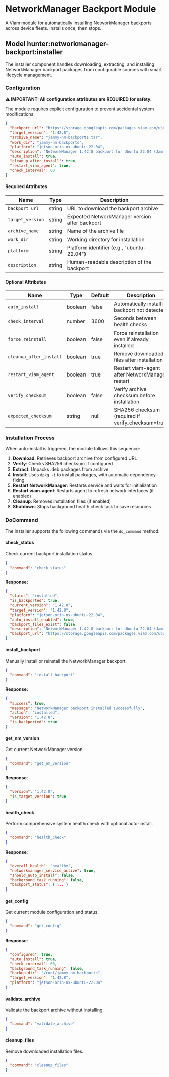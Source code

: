 # NetworkManager Backport Module

A Viam module for automatically installing NetworkManager backports across device fleets. Installs once, then stops.

## Model hunter:networkmanager-backport:installer

The installer component handles downloading, extracting, and installing NetworkManager backport packages from configurable sources with smart lifecycle management.

### Configuration

**⚠️ IMPORTANT: All configuration attributes are REQUIRED for safety.**

The module requires explicit configuration to prevent accidental system modifications.

```json
{
  "backport_url": "https://storage.googleapis.com/packages.viam.com/ubuntu/jammy-nm-backports.tar",
  "target_version": "1.42.8",
  "archive_name": "jammy-nm-backports.tar",
  "work_dir": "jammy-nm-backports",
  "platform": "jetson-orin-nx-ubuntu-22.04",
  "description": "NetworkManager 1.42.8 backport for Ubuntu 22.04 (Jammy)",
  "auto_install": true,
  "cleanup_after_install": true,
  "restart_viam_agent": true,
  "check_interval": 60
}
```

#### Required Attributes

| Name | Type | Description |
|------|------|-----------|
| `backport_url` | string | URL to download the backport archive |
| `target_version` | string | Expected NetworkManager version after backport |
| `archive_name` | string | Name of the archive file |
| `work_dir` | string | Working directory for installation |
| `platform` | string | Platform identifier (e.g., "ubuntu-22.04") |
| `description` | string | Human-readable description of the backport |

#### Optional Attributes

| Name | Type | Default | Description |
|------|------|-----------|-------------|
| `auto_install` | boolean | false | Automatically install if backport not detected |
| `check_interval` | number | 3600 | Seconds between health checks |
| `force_reinstall` | boolean | false | Force reinstallation even if already installed |
| `cleanup_after_install` | boolean | true | Remove downloaded files after installation |
| `restart_viam_agent` | boolean | true | Restart viam-agent after NetworkManager restart |
| `verify_checksum` | boolean | false | Verify archive checksum before installation |
| `expected_checksum` | string | null | SHA256 checksum (required if verify_checksum=true) |

### Installation Process

When auto-install is triggered, the module follows this sequence:
1. **Download**: Retrieves backport archive from configured URL
2. **Verify**: Checks SHA256 checksum if configured
3. **Extract**: Unpacks .deb packages from archive
4. **Install**: Uses `dpkg -i` to install packages, with automatic dependency fixing
5. **Restart NetworkManager**: Restarts service and waits for initialization
6. **Restart viam-agent**:  Restarts agent to refresh network interfaces (if enabled)
7. **Cleanup**: Removes installation files (if enabled)
8. **Shutdown**: Stops background health check task to save resources

### DoCommand

The installer supports the following commands via the `do_command` method:

#### check_status
Check current backport installation status.

```json
{
  "command": "check_status"
}
```

**Response:**
```json
{
  "status": "installed",
  "is_backported": true,
  "current_version": "1.42.8",
  "target_version": "1.42.8",
  "platform": "jetson-orin-nx-ubuntu-22.04",
  "auto_install_enabled": true,
  "backport_files_exist": false,
  "description": "NetworkManager 1.42.8 backport for Ubuntu 22.04 (Jammy)",
  "backport_url": "https://storage.googleapis.com/packages.viam.com/ubuntu/jammy-nm-backports.tar"
}
```

#### install_backport
Manually install or reinstall the NetworkManager backport.

```json
{
  "command": "install_backport"
}
```

**Response:**
```json
{
  "success": true,
  "message": "NetworkManager backport installed successfully",
  "action": "installed",
  "version": "1.42.8",
  "is_backported": true
}
```

#### get_nm_version
Get current NetworkManager version.

```json
{
  "command": "get_nm_version"
}
```

**Response**:
```json
{
  "version": "1.42.8",
  "is_target_version": true
}
```


#### health_check
Perform comprehensive system health check with optional auto-install.

```json
{
  "command": "health_check"
}
```

**Response**:
```json
{
  "overall_health": "healthy",
  "networkmanager_service_active": true,
  "should_auto_install": false,
  "background_task_running": false,
  "backport_status": { ... }
}
```

#### get_config
Get current module configuration and status.

```json
{
  "command": "get_config"
}
```

**Response**:
```json
{
  "configured": true,
  "auto_install": true,
  "check_interval": 60,
  "background_task_running": false,
  "backup_dir": "/root/jammy-nm-backports",
  "target_version": "1.42.8",
  "platform": "jetson-orin-nx-ubuntu-22.04"
}
```

#### validate_archive
Validate the backport archive without installing.

```json
{
  "command": "validate_archive"
}
```

#### cleanup_files
Remove downloaded installation files.

```json
{
  "command": "cleanup_files"
}
```